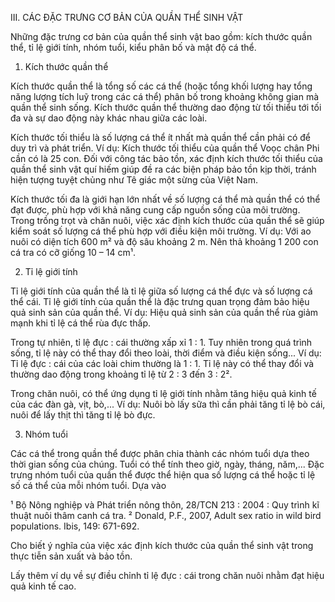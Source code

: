 III. CÁC ĐẶC TRƯNG CƠ BẢN CỦA QUẦN THỂ SINH VẬT

Những đặc trưng cơ bản của quần thể sinh vật bao gồm: kích thước quần thể, tỉ lệ giới tính, nhóm tuổi, kiểu phân bố và mật độ cá thể.

1. Kích thước quần thể

Kích thước quần thể là tổng số các cá thể (hoặc tổng khối lượng hay tổng năng lượng tích luỹ trong các cá thể) phân bố trong khoảng không gian mà quần thể sinh sống. Kích thước quần thể thường dao động từ tối thiểu tới tối đa và sự dao động này khác nhau giữa các loài.

Kích thước tối thiểu là số lượng cá thể ít nhất mà quần thể cần phải có để duy trì và phát triển. Ví dụ: Kích thước tối thiểu của quần thể Voọc chân Phi cần có là 25 con. Đối với công tác bảo tồn, xác định kích thước tối thiểu của quần thể sinh vật quí hiếm giúp đề ra các biện pháp bảo tồn kịp thời, tránh hiện tượng tuyệt chủng như Tê giác một sừng của Việt Nam.

Kích thước tối đa là giới hạn lớn nhất về số lượng cá thể mà quần thể có thể đạt được, phù hợp với khả năng cung cấp nguồn sống của môi trường. Trong trồng trọt và chăn nuôi, việc xác định kích thước của quần thể sẽ giúp kiểm soát số lượng cá thể phù hợp với điều kiện môi trường. Ví dụ: Với ao nuôi có diện tích 600 m² và độ sâu khoảng 2 m. Nên thả khoảng 1 200 con cá tra có cỡ giống 10 – 14 cm¹.

2. Tỉ lệ giới tính

Tỉ lệ giới tính của quần thể là tỉ lệ giữa số lượng cá thể đực và số lượng cá thể cái. Tỉ lệ giới tính của quần thể là đặc trưng quan trọng đảm bảo hiệu quả sinh sản của quần thể. Ví dụ: Hiệu quả sinh sản của quần thể rùa giảm mạnh khi tỉ lệ cá thể rùa đực thấp.

Trong tự nhiên, tỉ lệ đực : cái thường xấp xỉ 1 : 1. Tuy nhiên trong quá trình sống, tỉ lệ này có thể thay đổi theo loài, thời điểm và điều kiện sống... Ví dụ: Tỉ lệ đực : cái của các loài chim thường là 1 : 1. Tỉ lệ này có thể thay đổi và thường dao động trong khoảng tỉ lệ từ 2 : 3 đến 3 : 2².

Trong chăn nuôi, có thể ứng dụng tỉ lệ giới tính nhằm tăng hiệu quả kinh tế của các đàn gà, vịt, bò,... Ví dụ: Nuôi bò lấy sữa thì cần phải tăng tỉ lệ bò cái, nuôi để lấy thịt thì tăng tỉ lệ bò đực.

3. Nhóm tuổi

Các cá thể trong quần thể được phân chia thành các nhóm tuổi dựa theo thời gian sống của chúng. Tuổi có thể tính theo giờ, ngày, tháng, năm,... Đặc trưng nhóm tuổi của quần thể được thể hiện qua số lượng cá thể hoặc tỉ lệ số cá thể của mỗi nhóm tuổi. Dựa vào

¹ Bộ Nông nghiệp và Phát triển nông thôn, 28/TCN 213 : 2004 : Quy trình kĩ thuật nuôi thâm canh cá tra.
² Donald, P.F., 2007, Adult sex ratio in wild bird populations. Ibis, 149: 671-692.

Cho biết ý nghĩa của việc xác định kích thước của quần thể sinh vật trong thực tiễn sản xuất và bảo tồn.

Lấy thêm ví dụ về sự điều chỉnh tỉ lệ đực : cái trong chăn nuôi nhằm đạt hiệu quả kinh tế cao.
